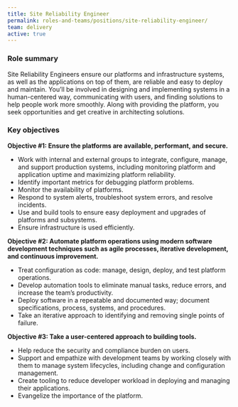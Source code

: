 ```yaml
---
title: Site Reliability Engineer
permalink: roles-and-teams/positions/site-reliability-engineer/
team: delivery
active: true
---
```


### Role summary

Site Reliability Engineers ensure our platforms and infrastructure systems, as well as the applications on top of them, are reliable and easy to deploy and maintain. You’ll be involved in designing and implementing systems in a human-centered way, communicating with users, and finding solutions to help people work more smoothly. Along with providing the platform, you seek opportunities and get creative in architecting solutions.

### Key objectives
**Objective #1: Ensure the platforms are available, performant, and secure.** 

- Work with internal and external groups to integrate, configure, manage, and support production systems, including monitoring platform and application uptime and maximizing platform reliability.
- Identify important metrics for debugging platform problems.
- Monitor the availability of platforms.
- Respond to system alerts, troubleshoot system errors, and resolve incidents.
- Use and build tools to ensure easy deployment and upgrades of platforms and subsystems.
- Ensure infrastructure is used efficiently. 

**Objective #2: Automate platform operations using modern software development techniques such as agile processes, iterative development, and continuous improvement.**

- Treat configuration as code: manage, design, deploy, and test platform operations.
- Develop automation tools to eliminate manual tasks, reduce errors, and increase the team’s productivity.
- Deploy software in a repeatable and documented way; document specifications, process, systems, and procedures.
- Take an iterative approach to identifying and removing single points of failure.

**Objective #3: Take a user-centered approach to building tools.**

- Help reduce the security and compliance burden on users.
- Support and empathize with development teams by working closely with them to manage system lifecycles, including change and configuration management.
- Create tooling to reduce developer workload in deploying and managing their applications.
- Evangelize the importance of the platform.

